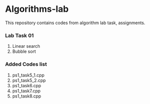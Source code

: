 # Algorithms-lab
This repository contains codes from algorithm lab task, assignments.
### Lab Task 01
1. Linear search
2. Bubble sort
### Added Codes list
1. ps1_task5_1.cpp
2. ps1_task5_2.cpp
3. ps1_task6.cpp
4. ps1_task7.cpp
5. ps1_task8.cpp
